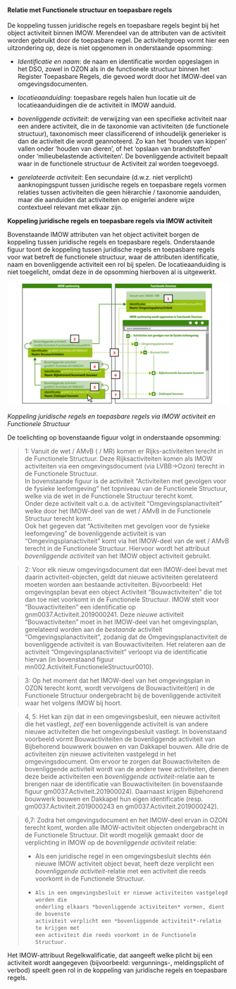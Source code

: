 ﻿#### Relatie met Functionele structuur en toepasbare regels

De koppeling tussen juridische regels en toepasbare regels begint bij het object
activiteit binnen IMOW. Merendeel van de attributen van de activiteit worden
gebruikt door de toepasbare regel. De activiteitgroep vormt hier een
uitzondering op, deze is niet opgenomen in onderstaande opsomming:

-   *Identificatie en naam*: de naam en identificatie worden opgeslagen in het
    DSO, zowel in OZON als in de functionele structuur binnen het Register
    Toepasbare Regels, die gevoed wordt door het IMOW-deel van
    omgevingsdocumenten.

-   *locatieaanduiding*: toepasbare regels halen hun locatie uit de
    locatieaanduidingen die de activiteit in IMOW aanduid.

-   *bovenliggende activiteit*: de verwijzing van een specifieke activiteit naar
    een andere activiteit, die in de taxonomie van activiteiten (de functionele
    structuur), taxonomisch meer classificerend of inhoudelijk generieker is dan
    de activiteit die wordt geannoteerd. Zo kan het ‘houden van kippen’ vallen
    onder ‘houden van dieren’, of het ‘opslaan van brandstoffen’ onder
    ‘milieubelastende activiteiten’. De bovenliggende activiteit bepaalt waar in
    de functionele structuur de Activiteit zal worden toegevoegd.

-   *gerelateerde activiteit*: Een secundaire (d.w.z. niet verplicht)
    aanknopingspunt tussen juridische regels en toepasbare regels vormen
    relaties tussen activiteiten die geen hiërarchie / taxonomie aanduiden, maar
    die aanduiden dat activiteiten op enigerlei andere wijze contextueel
    relevant met elkaar zijn.

**Koppeling juridische regels en toepasbare regels via IMOW activiteit**

Bovenstaande IMOW attributen van het object activiteit borgen de koppeling
tussen juridische regels en toepasbare regels. Onderstaande figuur toont de
koppeling tussen juridische regels en toepasbare regels voor wat betreft de
functionele structuur, waar de attributen identificatie, naam en bovenliggende
activiteit een rol bij spelen. De locatieaanduiding is niet toegelicht, omdat
deze in de opsomming hierboven al is uitgewerkt.

![](media/7133JRTRactiviteitFS.png)

*Koppeling juridische regels en toepasbare regels via IMOW activiteit en
Functionele Structuur*

De toelichting op bovenstaande figuur volgt in onderstaande opsomming:

>   1: Vanuit de wet / AMvB ( / MR) komen er Rijks-activiteiten terecht in de
>   Functionele Structuur. Deze Rijksactiviteiten komen als IMOW activiteiten
>   via een omgevingsdocument (via LVBB-\>Ozon) terecht in de Functionele
>   Structuur.  
>   In bovenstaande figuur is de activiteit “Activiteiten met gevolgen voor de
>   fysieke leefomgeving” het topniveau van de Functionele Structuur, welke via
>   de wet in de Functionele Structuur terecht komt.  
>   Onder deze activiteit valt o.a. de activiteit “Omgevingsplanactiviteit”
>   welke door het IMOW-deel van de wet / AMvB in de Functionele Structuur
>   terecht komt.  
>   Ook het gegeven dat “Activiteiten met gevolgen voor de fysieke leefomgeving”
>   de bovenliggende activiteit is van “Omgevingsplanactiviteit” komt via het
>   IMOW-deel van de wet / AMvB terecht in de Functionele Structuur. Hiervoor
>   wordt het attribuut *bovenliggende activiteit* van het IMOW object
>   activiteit gebruikt.

>   2: Voor elk nieuw omgevingsdocument dat een IMOW-deel bevat met daarin
>   activiteit-objecten, geldt dat nieuwe activiteiten gerelateerd moeten worden
>   aan bestaande activiteiten.
>   Bijvoorbeeld: Het omgevingsplan bevat een object Activiteit
>   “Bouwactiviteiten” die tot dan toe niet voorkomt in de Functionele
>   Structuur. IMOW stelt voor “Bouwactiviteiten” een identificatie op
>   gnm0037.Activiteit.2019000241.
>   Deze *nieuwe* activiteit “Bouwactiviteiten” moet in het IMOW-deel van het
>   omgevingsplan, gerelateerd worden aan de *bestaande* activiteit
>   “Omgevingsplanactiviteit”, zodanig dat de Omgevingsplanactiviteit de
>   bovenliggende activiteit is van Bouwactiviteiten.
>   Het relateren aan de activiteit “Omgevingsplanactiviteit” verloopt via de
>   identificatie hiervan (in bovenstaand figuur
>   mn002.Activiteit.FunctioneleStructuur0010).

>   3: Op het moment dat het IMOW-deel van het omgevingsplan in OZON terecht
>   komt, wordt vervolgens de Bouwactiviteit(en) in de Functionele Structuur
>   ondergebracht bij de bovenliggende activiteit waar het volgens IMOW bij
>   hoort.

>   4, 5: Het kan zijn dat in een omgevingsbesluit, een nieuwe activiteit die
>   het vastlegt, *zelf* een bovenliggende activiteit is van andere nieuwe
>   activiteiten die het omgevingsbesluit vastlegt. In bovenstaand voorbeeld
>   vormt Bouwactiviteiten de bovenliggende activiteit van Bijbehorend bouwwerk
>   bouwen en van Dakkapel bouwen. Alle drie de activiteiten zijn nieuwe
>   activiteiten vastgelegd in het omgevingsdocument. Om ervoor te zorgen dat
>   Bouwactiviteiten de bovenliggende activiteit wordt van de andere twee
>   activiteiten, dienen deze beide activiteiten een *bovenliggende
>   activiteit*-relatie aan te brengen naar de identificatie van
>   Bouwactiviteiten (in bovenstaande figuur gm0037.Activiteit.201900024).
>   Daarnaast krijgen Bijbehorend bouwwerk bouwen en Dakkapel hun eigen
>   identificatie (resp. gm0037.Activiteit.2019000243 en
>   gm0037.Activiteit.2019000242).

>   6,7: Zodra het omgevingsdocument en het IMOW-deel ervan in OZON terecht
>   komt, worden alle IMOW-activiteit objecten ondergebracht in de Functionele
>   Structuur.
>   Dit wordt mogelijk gemaakt door de verplichting in IMOW op de *bovenliggende
>   activiteit* relatie:
>   -   Als een juridische regel in een omgevingsbesluit slechts één nieuwe IMOW
>       activiteit object bevat, heeft deze verplicht een *bovenliggende
>       activiteit*-relatie met een activiteit die reeds voorkomt in de Functionele
>       Structuur.
> -     Als in een omgevingsbesluit er nieuwe activiteiten vastgelegd worden die
>       onderling elkaars *bovenliggende activiteiten* vormen, dient de bovenste
>       activiteit verplicht een *bovenliggende activiteit*-relatie te krijgen met
>       een activiteit die reeds voorkomt in de Functionele Structuur.

Het IMOW-attribuut Regelkwalificatie, dat aangeeft welke plicht bij een activiteit wordt aangegeven 
(bijvoorbeeld: vergunnings-, meldingsplicht of verbod) speelt geen rol in de koppeling van 
juridische regels en toepasbare regels.